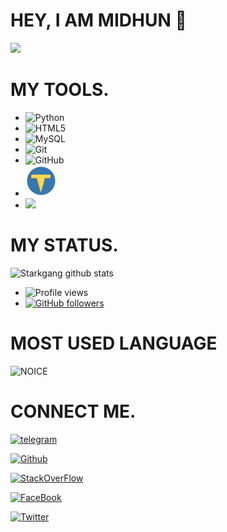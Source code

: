 # HEY, I AM MIDHUN 👋
<img align='centre' src='https://media.tenor.com/images/846b7789b5c28a0b9fa2f66977c16fea/tenor.gif' width='500"'>

# MY TOOLS.

- ![Python](https://img.shields.io/badge/Python-ffffff?style=for-the-badge&logo=python)&nbsp;&nbsp;
- ![HTML5](https://img.shields.io/badge/HTML5-ffffff?style=for-the-badge&logo=html5)&nbsp;&nbsp;
- ![MySQL](https://img.shields.io/badge/MYSQL-ffffff?style=for-the-badge&logo=mysql)&nbsp;&nbsp;
- ![Git](https://img.shields.io/badge/Git-ffffff?style=for-the-badge&logo=git)&nbsp;&nbsp;
- ![GitHub](https://img.shields.io/badge/GitHUb-ffffff?style=for-the-badge&logo=github)&nbsp;&nbsp;
- <img align='centre' src='https://github.com/LonamiWebs/Telethon/blob/master/logo.svg' width='50"'>
- <img align='centre' src='https://i.imgur.com/BOgY9ai.png' width='50"'>

# MY STATUS.

![Starkgang github stats](https://github-readme-stats.vercel.app/api?username=starkgang&show_icons=true&theme=midnight-purple)
- ![Profile views](https://gpvc.arturio.dev/Starkgang)
- [![GitHub followers](https://img.shields.io/github/followers/starkgang.svg?style=social&label=Follow&maxAge=2592000)](https://github.com/Starkgang?tab=followers)
# MOST USED LANGUAGE

![NOICE](https://github-readme-stats.vercel.app/api/top-langs/?username=Starkgang&theme=blue-green)

# CONNECT ME.

[![telegram](https://img.shields.io/badge/STARKXD-ffffff?style=for-the-badge&logo=telegram)](https://t.me/serenassistantbot)

[![Github](https://img.shields.io/badge/STARKGANG-ffffff?style=for-the-badge&logo=github)](https://github.com/StarkGang)

[![StackOverFlow](https://img.shields.io/badge/STARKGANG-ffffff?style=for-the-badge&logo=stackoverflow)](https://stackoverflow.com/users/14344037/starkgang)

[![FaceBook](https://img.shields.io/badge/STARKGANGINC-ffffff?style=for-the-badge&logo=facebook)](https://www.facebook.com/StarkgangInc)

[![Twitter](https://img.shields.io/badge/STARKGANGINC-ffffff?style=for-the-badge&logo=twitter)](https://twitter.com/StarkgangInc/)
